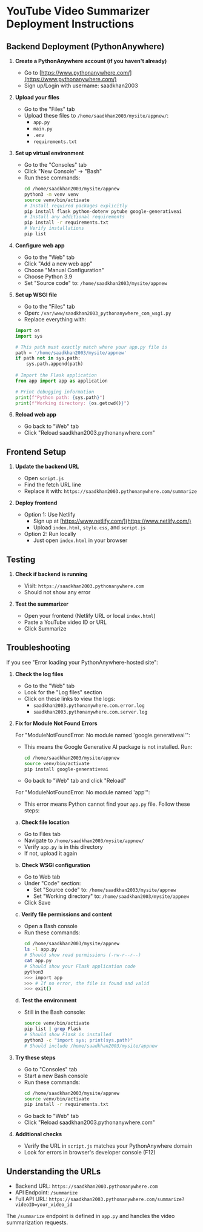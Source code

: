 # YouTube Video Summarizer Deployment Instructions

## Backend Deployment (PythonAnywhere)

1.  **Create a PythonAnywhere account (if you haven't already)**
    *   Go to [https://www.pythonanywhere.com/](https://www.pythonanywhere.com/)
    *   Sign up/Login with username: saadkhan2003

2.  **Upload your files**
    *   Go to the "Files" tab
    *   Upload these files to `/home/saadkhan2003/mysite/appnew/`:
        - `app.py`
        - `main.py`
        - `.env`
        - `requirements.txt`

3.  **Set up virtual environment**
    *   Go to the "Consoles" tab
    *   Click "New Console" → "Bash"
    *   Run these commands:
        ```bash
        cd /home/saadkhan2003/mysite/appnew
        python3 -m venv venv
        source venv/bin/activate
        # Install required packages explicitly
        pip install flask python-dotenv pytube google-generativeai
        # Install any additional requirements
        pip install -r requirements.txt
        # Verify installations
        pip list
        ```

4.  **Configure web app**
    *   Go to the "Web" tab
    *   Click "Add a new web app"
    *   Choose "Manual Configuration"
    *   Choose Python 3.9
    *   Set "Source code" to: `/home/saadkhan2003/mysite/appnew`

5.  **Set up WSGI file**
    *   Go to the "Files" tab
    *   Open: `/var/www/saadkhan2003_pythonanywhere_com_wsgi.py`
    *   Replace everything with:
    ```python
    import os
    import sys

    # This path must exactly match where your app.py file is
    path = '/home/saadkhan2003/mysite/appnew'
    if path not in sys.path:
        sys.path.append(path)
        
    # Import the Flask application
    from app import app as application

    # Print debugging information
    print(f"Python path: {sys.path}")
    print(f"Working directory: {os.getcwd()}")
    ```

6.  **Reload web app**
    *   Go back to "Web" tab
    *   Click "Reload saadkhan2003.pythonanywhere.com"

## Frontend Setup

1.  **Update the backend URL**
    *   Open `script.js`
    *   Find the fetch URL line
    *   Replace it with: `https://saadkhan2003.pythonanywhere.com/summarize`

2.  **Deploy frontend**
    *   Option 1: Use Netlify
        - Sign up at [https://www.netlify.com/](https://www.netlify.com/)
        - Upload `index.html`, `style.css`, and `script.js`
    *   Option 2: Run locally
        - Just open `index.html` in your browser

## Testing

1.  **Check if backend is running**
    *   Visit: `https://saadkhan2003.pythonanywhere.com`
    *   Should not show any error

2.  **Test the summarizer**
    *   Open your frontend (Netlify URL or local `index.html`)
    *   Paste a YouTube video ID or URL
    *   Click Summarize

## Troubleshooting

If you see "Error loading your PythonAnywhere-hosted site":

1.  **Check the log files**
    *   Go to the "Web" tab
    *   Look for the "Log files" section
    *   Click on these links to view the logs:
        - `saadkhan2003.pythonanywhere.com.error.log`
        - `saadkhan2003.pythonanywhere.com.server.log`

2.  **Fix for Module Not Found Errors**

    For "ModuleNotFoundError: No module named 'google.generativeai'":
    *   This means the Google Generative AI package is not installed. Run:
        ```bash
        cd /home/saadkhan2003/mysite/appnew
        source venv/bin/activate
        pip install google-generativeai
        ```
    *   Go back to "Web" tab and click "Reload"

    For "ModuleNotFoundError: No module named 'app'":
    *   This error means Python cannot find your `app.py` file. Follow these steps:
    
    a. **Check file location**
       * Go to Files tab
       * Navigate to `/home/saadkhan2003/mysite/appnew/`
       * Verify `app.py` is in this directory
       * If not, upload it again
    
    b. **Check WSGI configuration**
       * Go to Web tab
       * Under "Code" section:
           - Set "Source code" to: `/home/saadkhan2003/mysite/appnew`
           - Set "Working directory" to: `/home/saadkhan2003/mysite/appnew`
       * Click Save
    
    c. **Verify file permissions and content**
       * Open a Bash console
       * Run these commands:
         ```bash
         cd /home/saadkhan2003/mysite/appnew
         ls -l app.py
         # Should show read permissions (-rw-r--r--)
         cat app.py
         # Should show your Flask application code
         python3
         >>> import app
         >>> # If no error, the file is found and valid
         >>> exit()
         ```
    
    d. **Test the environment**
       * Still in the Bash console:
         ```bash
         source venv/bin/activate
         pip list | grep Flask
         # Should show Flask is installed
         python3 -c "import sys; print(sys.path)"
         # Should include /home/saadkhan2003/mysite/appnew
         ```

3.  **Try these steps**
    *   Go to "Consoles" tab
    *   Start a new Bash console
    *   Run these commands:
        ```bash
        cd /home/saadkhan2003/mysite/appnew
        source venv/bin/activate
        pip install -r requirements.txt
        ```
    *   Go back to "Web" tab
    *   Click "Reload saadkhan2003.pythonanywhere.com"

4.  **Additional checks**
    *   Verify the URL in `script.js` matches your PythonAnywhere domain
    *   Look for errors in browser's developer console (F12)

## Understanding the URLs

- Backend URL: `https://saadkhan2003.pythonanywhere.com`
- API Endpoint: `/summarize`
- Full API URL: `https://saadkhan2003.pythonanywhere.com/summarize?videoID=your_video_id`

The `/summarize` endpoint is defined in `app.py` and handles the video summarization requests.
